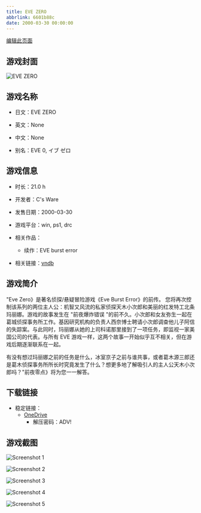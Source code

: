 ```yaml
---
title: EVE ZERO
abbrlink: 6601b88c
date: 2000-03-30 00:00:00
---
```

[编辑此页面](https://github.com/ACG-3/ADV3-source/blob/main/source/_posts/games/EVE%20ZERO.md)

## 游戏封面

![EVE ZERO](https://pan.timero.xyz/d/onedrive/img_lib_001/EVE%20ZERO_cover.avif)


## 游戏名称

- 日文：EVE ZERO
- 英文：None
- 中文：None

- 别名：EVE 0, イブ ゼロ


## 游戏信息

- 时长：21.0 h
- 开发者：C's Ware
- 发售日期：2000-03-30
- 游戏平台：win, ps1, drc
- 相关作品：
   - 续作：EVE burst error

- 相关链接：[vndb](https://vndb.org/v2709)


## 游戏简介

"Eve Zero》是著名侦探/悬疑冒险游戏《Eve Burst Error》的前传。
您将再次控制该系列的两位主人公：机智又风流的私家侦探天木小次郎和美丽的红发特工北条玛丽娜。游戏的故事发生在 "前夜爆炸错误 "的前不久。小次郎和女友弥生一起在葛城侦探事务所工作。基因研究机构的负责人西奈博士聘请小次郎调查他儿子阿信的失踪案。与此同时，玛丽娜从她的上司科诺那里接到了一项任务，即监视一家美国公司的代表。与所有 EVE 游戏一样，这两个故事一开始似乎互不相关，但在游戏后期逐渐联系在一起。

有没有想过玛丽娜之前的任务是什么，冰室京子之前与谁共事，或者葛木源三郎还是葛木侦探事务所所长时究竟发生了什么？想更多地了解吸引人的主人公天木小次郎吗？"前夜零点》将为您一一解答。




## 下载链接

- 稳定链接：
    - [OneDrive](https://pan.timero.xyz/onedrive/adv_lib_001/EVE%20ZERO)
        - 解压密码：ADV!



## 游戏截图


![Screenshot 1](https://pan.timero.xyz/d/onedrive/img_lib_001/EVE%20ZERO_Screenshot_1.avif)

![Screenshot 2](https://pan.timero.xyz/d/onedrive/img_lib_001/EVE%20ZERO_Screenshot_2.avif)

![Screenshot 3](https://pan.timero.xyz/d/onedrive/img_lib_001/EVE%20ZERO_Screenshot_3.avif)

![Screenshot 4](https://pan.timero.xyz/d/onedrive/img_lib_001/EVE%20ZERO_Screenshot_4.avif)

![Screenshot 5](https://pan.timero.xyz/d/onedrive/img_lib_001/EVE%20ZERO_Screenshot_5.avif)

